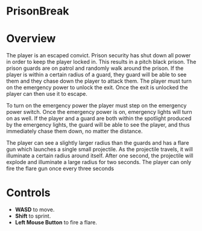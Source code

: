 PrisonBreak
===============
# Overview
The player is an escaped convict. Prison security has shut down all power in order to keep the player
locked in. This results in a pitch black prison. The prison guards are on patrol and randomly walk
around the prison. If the player is within a certain radius of a guard, they guard will be able to see
them and they chase down the player to attack them. The player must turn on the emergency power
to unlock the exit. Once the exit is unlocked the player can then use it to escape.

To turn on the emergency power the player must step on the emergency power switch. Once the
emergency power is on, emergency lights will turn on as well. If the player and a guard are both within
the spotlight produced by the emergency lights, the guard will be able to see the player, and thus
immediately chase them down, no matter the distance.

The player can see a slightly larger radius than the guards and has a flare gun which launches a
single small projectile. As the projectile travels, it will illuminate a certain radius around itself. After
one second, the projectile will explode and illuminate a large radius for two seconds. The player can
only fire the flare gun once every three seconds

# Controls
* **WASD** to move.
* **Shift** to sprint.
* **Left Mouse Button** to fire a flare.

